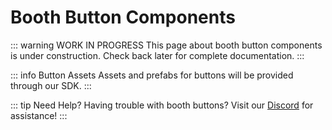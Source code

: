 # Booth Button Components

<div class="button-components-page">

::: warning WORK IN PROGRESS
This page about booth button components is under construction. Check back later for complete documentation.
:::


::: info Button Assets
Assets and prefabs for buttons will be provided through our SDK.
:::

::: tip Need Help?
Having trouble with booth buttons? Visit our [Discord](https://discord.com/invite/pjkt) for assistance!
:::

</div>

<style scoped>
.button-components-page {
  width: 100%;
  max-width: 100%;
}
</style>
